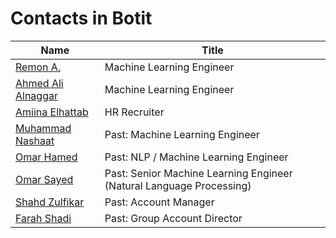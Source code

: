 # Contacts in Botit

| Name                                                         | Title                                                        |
| ------------------------------------------------------------ | ------------------------------------------------------------ |
| [Remon A.](https://www.linkedin.com/in/remon-boshra/)        | Machine Learning Engineer                                    |
| [Ahmed Ali Alnaggar](https://www.linkedin.com/in/ahmed-ali-alnaggar-0a48ab172/) | Machine Learning Engineer                                    |
| [Amiina Elhattab](https://www.linkedin.com/in/amiina-hany/)  | HR Recruiter                                                 |
| [Muhammad Nashaat](https://www.linkedin.com/in/muhnash/)     | Past: Machine Learning Engineer                              |
| [Omar Hamed](https://www.linkedin.com/in/omar-farag-hamed/)  | Past: NLP / Machine Learning Engineer                        |
| [Omar Sayed](https://www.linkedin.com/in/omarsayedmostafa/)  | Past: Senior Machine Learning Engineer (Natural Language Processing) |
| [Shahd Zulfikar](https://www.linkedin.com/in/shahd-zulfikar-794812220/) | Past: Account Manager                                        |
| [Farah Shadi](https://www.linkedin.com/in/farah-shadi/)      | Past: Group Account Director                                 |

